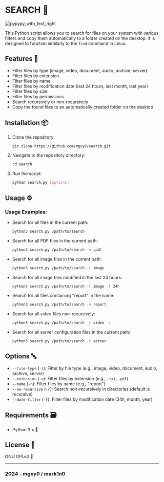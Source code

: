 # SEARCH 🔎

![pypypy_with_text_right](https://github.com/mgxy0/Search/assets/127632468/07fbd226-fd13-4344-98b2-4ac357651668)

This Python script allows you to search for files on your system with various filters and copy them automatically to a folder created on the desktop. It is designed to function similarly to the `find` command in Linux.

## Features 🩻

- Filter files by type (image, video, document, audio, archive, server)
- Filter files by extension
- Filter files by name
- Filter files by modification date (last 24 hours, last month, last year)
- Filter files by size
- Filter files by permissions
- Search recursively or non-recursively
- Copy the found files to an automatically created folder on the desktop

## Installation 📦

1. Clone the repository:
   ```sh
   git clone https://github.com/mgxy0/search.git
   ```
2. Navigate to the repository directory:
   ```sh
   cd search
   ```
3. Run the script:
   ```sh
   python search.py [options]
   ```

## Usage ⚙️

### Usage Examples:

- Search for all files in the current path:
  ```sh
  python3 search.py /path/to/search
  ```

- Search for all PDF files in the current path:
  ```sh
  python3 search.py /path/to/search -e .pdf
  ```

- Search for all image files in the current path:
  ```sh
  python3 search.py /path/to/search -t image
  ```

- Search for all image files modified in the last 24 hours:
  ```sh
  python3 search.py /path/to/search -t image -f 24h
  ```

- Search for all files containing "report" in the name:
  ```sh
  python3 search.py /path/to/search -n report
  ```

- Search for all video files non-recursively:
  ```sh
  python3 search.py /path/to/search -t video -r
  ```

- Search for all server configuration files in the current path:
  ```sh
  python3 search.py /path/to/search -t server
  ```

## Options 🔤

- `--file-type` (`-t`): Filter by file type (e.g., image, video, document, audio, archive, server)
- `--extension` (`-e`): Filter files by extension (e.g., `.txt`, `.pdf`)
- `--name` (`-n`): Filter files by name (e.g., "report")
- `--no-recursive` (`-r`): Search non-recursively in directories (default is recursive)
- `--date-filter` (`-f`): Filter files by modification date (24h, month, year)

## Requirements 🗃️

- Python 3.x 🐍

## License 📄

GNU GPLv3 🐃

----------------------------------------------------------------------------------------------------------------------------------------------------------------------------------------------------------------------------------------------------------------------------------------------------

### 2024 - mgxy0 / mark1n0
